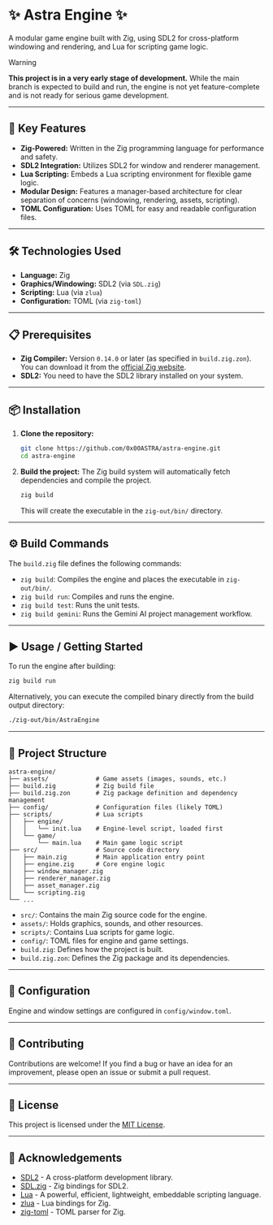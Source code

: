 # ✨ Astra Engine ✨

A modular game engine built with Zig, using SDL2 for cross-platform windowing and rendering, and Lua for scripting game logic.

> [!WARNING]
> **This project is in a very early stage of development.** While the main branch is expected to build and run, the engine is not yet feature-complete and is not ready for serious game development.

---

## 🚀 Key Features

*   **Zig-Powered:** Written in the Zig programming language for performance and safety.
*   **SDL2 Integration:** Utilizes SDL2 for window and renderer management.
*   **Lua Scripting:** Embeds a Lua scripting environment for flexible game logic.
*   **Modular Design:** Features a manager-based architecture for clear separation of concerns (windowing, rendering, assets, scripting).
*   **TOML Configuration:** Uses TOML for easy and readable configuration files.

---

## 🛠️ Technologies Used

*   **Language:** Zig
*   **Graphics/Windowing:** SDL2 (via `SDL.zig`)
*   **Scripting:** Lua (via `zlua`)
*   **Configuration:** TOML (via `zig-toml`)

---

## 📋 Prerequisites

*   **Zig Compiler:** Version `0.14.0` or later (as specified in `build.zig.zon`). You can download it from the [official Zig website](https://ziglang.org/download/).
*   **SDL2:** You need to have the SDL2 library installed on your system.

---

## 📦 Installation

1.  **Clone the repository:**
    ```bash
    git clone https://github.com/0x00ASTRA/astra-engine.git
    cd astra-engine
    ```

2.  **Build the project:**
    The Zig build system will automatically fetch dependencies and compile the project.
    ```bash
    zig build
    ```
    This will create the executable in the `zig-out/bin/` directory.

---

## ⚙️ Build Commands

The `build.zig` file defines the following commands:

*   `zig build`: Compiles the engine and places the executable in `zig-out/bin/`.
*   `zig build run`: Compiles and runs the engine.
*   `zig build test`: Runs the unit tests.
*   `zig build gemini`: Runs the Gemini AI project management workflow.

---

## ▶️ Usage / Getting Started

To run the engine after building:
```bash
zig build run
```

Alternatively, you can execute the compiled binary directly from the build output directory:
```bash
./zig-out/bin/AstraEngine
```

---

## 📂 Project Structure

```
astra-engine/
├── assets/             # Game assets (images, sounds, etc.)
├── build.zig           # Zig build file
├── build.zig.zon       # Zig package definition and dependency management
├── config/             # Configuration files (likely TOML)
├── scripts/            # Lua scripts
│   ├── engine/
│   │   └── init.lua    # Engine-level script, loaded first
│   └── game/
│       └── main.lua    # Main game logic script
├── src/                # Source code directory
│   ├── main.zig        # Main application entry point
│   ├── engine.zig      # Core engine logic
│   ├── window_manager.zig
│   ├── renderer_manager.zig
│   ├── asset_manager.zig
│   └── scripting.zig
└── ...
```

*   `src/`: Contains the main Zig source code for the engine.
*   `assets/`: Holds graphics, sounds, and other resources.
*   `scripts/`: Contains Lua scripts for game logic.
*   `config/`: TOML files for engine and game settings.
*   `build.zig`: Defines how the project is built.
*   `build.zig.zon`: Defines the Zig package and its dependencies.

---

## 🔧 Configuration

Engine and window settings are configured in `config/window.toml`.

---

## 🤝 Contributing

Contributions are welcome! If you find a bug or have an idea for an improvement, please open an issue or submit a pull request.

---

## 📄 License

This project is licensed under the [MIT License](LICENSE).

---

## 🙏 Acknowledgements

*   [SDL2](https://www.libsdl.org/) - A cross-platform development library.
*   [SDL.zig](https://github.com/ikskuh/SDL.zig) - Zig bindings for SDL2.
*   [Lua](https://www.lua.org/) - A powerful, efficient, lightweight, embeddable scripting language.
*   [zlua](https://github.com/natecraddock/ziglua) - Lua bindings for Zig.
*   [zig-toml](https://github.com/0x00ASTRA/zig-toml) - TOML parser for Zig.
